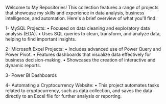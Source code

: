 Welcome to My Repositories!
This collection features a range of projects that showcase my skills and experience in data analysis, business intelligence, and automation. Here's a brief overview of what you'll find:

1- MySQL Projects:
    • Focused on data cleaning and exploratory data analysis (EDA).
    • Uses SQL queries to clean, transform, and analyze data, helping to find important insights.

2- Microsoft Excel Projects:
    • Includes advanced use of Power Query and Power Pivot.
    • Features dashboards that visualize data effectively for business decision-making.
    • Showcases the creation of interactive and dynamic reports.

3- Power BI Dashboards

4- Automating a Cryptocurrency Website:
    • This project automates tasks related to cryptocurrency, such as data collection, and saves the data directly to an Excel file for further analysis or reporting.
    

